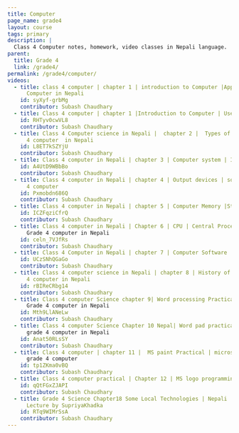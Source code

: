 ```yaml
---
title: Computer
page_name: grade4
layout: course
tags: primary
description: |
  Class 4 Computer notes, homework, video classes in Nepali language.
parent:
  title: Grade 4
  link: /grade4/
permalink: /grade4/computer/
videos:
  - title: class 4 computer | chapter 1 | introduction to Computer |Application of Computer|
      Computer in Nepali
    id: syXyf-grbMg
    contributor: Subash Chaudhary
  - title: Class 4 computer | chapter 1 |Introduction to Computer | Use of Computer | Grade 4 computer in Nepali
    id: RHTyv0cwVL8
    contributor: Subash Chaudhary
  - title: Class 4 Computer science in Nepali |  chapter 2 |  Types of  Computer | Grade
      4 computer  in Nepali
    id: L8ET7kSZYjU
    contributor: Subash Chaudhary
  - title: Class 4 computer in Nepali | chapter 3 | Computer system | Input devices | Grade 4 computer in Nepali
    id: A4UtD9WBbBo
    contributor: Subash Chaudhary
  - title: Class 4 computer in Nepali | chapter 4 | Output devices | softcopy and Hardcopy  |  Grade
      4 computer
    id: Pxmobdn686Q
    contributor: Subash Chaudhary
  - title: Class 4 computer in Nepali | chapter 5 | Computer Memory |Storage device | Grade 4 computer in Nepali
    id: ICZFqziCfrQ
    contributor: Subash Chaudhary
  - title: Class 4 computer in Nepali | Chapter 6 | CPU | Central Processing Unit  |
      Grade 4 computer in Nepali
    id: celn_7VJfRs
    contributor: Subash Chaudhary
  - title: Class 4 Computer in Nepali | chapter 7 | Computer Software | Operating system | Grade 4 computer
    id: UCzSNhQGaGo
    contributor: Subash Chaudhary
  - title: Class 4 computer science in Nepali | chapter 8 | History of Computer | Grade
      4 computer in Nepali
    id: rBIReCRbg14
    contributor: Subash Chaudhary
  - title: Class 4 computer Science chapter 9| Word processing Practical in Nepali |
      Grade 4 computer in Nepali
    id: Mth9LlANeLw
    contributor: Subash Chaudhary
  - title: Class 4 computer Science Chapter 10 Nepal| Word pad practical in Nepali |
      grade 4 computer in Nepali
    id: Anat50RLsSY
    contributor: Subash Chaudhary
  - title: Class 4 computer | chapter 11 |  MS paint Practical | microsoft paint  homework  |
      grade 4 computer
    id: tp1ZKma0vBQ
    contributor: Subash Chaudhary
  - title: Class 4 computer practical | Chapter 12 | MS logo programming | MS Logo tutorial | Grade 4 computer
    id: qQtFGxZJAPI
    contributor: Subash Chaudhary
  - title: Grade 4 Science Chapter18 Some Local Technologies | Nepali | Class4 Science
      Lecture by SupriyaKhadka
    id: RTq9WIMrSsA
    contributor: Subash Chaudhary
---
```

